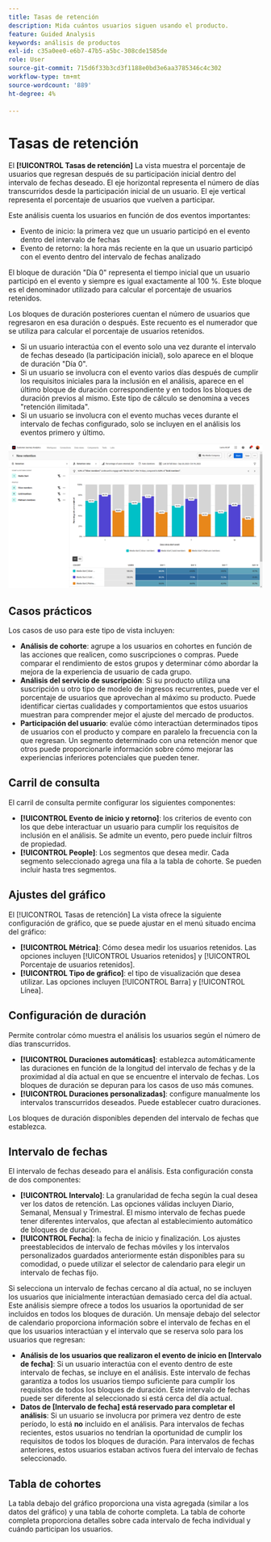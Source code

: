 ```yaml
---
title: Tasas de retención
description: Mida cuántos usuarios siguen usando el producto.
feature: Guided Analysis
keywords: análisis de productos
exl-id: c35a0ee0-e6b7-47b5-a5bc-308cde1585de
role: User
source-git-commit: 715d6f33b3cd3f1188e0bd3e6aa3785346c4c302
workflow-type: tm+mt
source-wordcount: '889'
ht-degree: 4%

---
```


# Tasas de retención

El **[!UICONTROL Tasas de retención]** La vista muestra el porcentaje de usuarios que regresan después de su participación inicial dentro del intervalo de fechas deseado. El eje horizontal representa el número de días transcurridos desde la participación inicial de un usuario. El eje vertical representa el porcentaje de usuarios que vuelven a participar.

Este análisis cuenta los usuarios en función de dos eventos importantes:

* Evento de inicio: la primera vez que un usuario participó en el evento dentro del intervalo de fechas
* Evento de retorno: la hora más reciente en la que un usuario participó con el evento dentro del intervalo de fechas analizado

El bloque de duración &quot;Día 0&quot; representa el tiempo inicial que un usuario participó en el evento y siempre es igual exactamente al 100 %. Este bloque es el denominador utilizado para calcular el porcentaje de usuarios retenidos.

Los bloques de duración posteriores cuentan el número de usuarios que regresaron en esa duración o después. Este recuento es el numerador que se utiliza para calcular el porcentaje de usuarios retenidos.

* Si un usuario interactúa con el evento solo una vez durante el intervalo de fechas deseado (la participación inicial), solo aparece en el bloque de duración &quot;Día 0&quot;.
* Si un usuario se involucra con el evento varios días después de cumplir los requisitos iniciales para la inclusión en el análisis, aparece en el último bloque de duración correspondiente y en todos los bloques de duración previos al mismo. Este tipo de cálculo se denomina a veces &quot;retención ilimitada&quot;.
* Si un usuario se involucra con el evento muchas veces durante el intervalo de fechas configurado, solo se incluyen en el análisis los eventos primero y último.

![Captura de pantalla Tasas de retención](../assets/retention-rates.png)

## Casos prácticos

Los casos de uso para este tipo de vista incluyen:

* **Análisis de cohorte**: agrupe a los usuarios en cohortes en función de las acciones que realicen, como suscripciones o compras. Puede comparar el rendimiento de estos grupos y determinar cómo abordar la mejora de la experiencia de usuario de cada grupo.
* **Análisis del servicio de suscripción**: Si su producto utiliza una suscripción u otro tipo de modelo de ingresos recurrentes, puede ver el porcentaje de usuarios que aprovechan al máximo su producto. Puede identificar ciertas cualidades y comportamientos que estos usuarios muestran para comprender mejor el ajuste del mercado de productos.
* **Participación del usuario**: evalúe cómo interactúan determinados tipos de usuarios con el producto y compare en paralelo la frecuencia con la que regresan. Un segmento determinado con una retención menor que otros puede proporcionarle información sobre cómo mejorar las experiencias inferiores potenciales que pueden tener.

## Carril de consulta

El carril de consulta permite configurar los siguientes componentes:

* **[!UICONTROL Evento de inicio y retorno]**: los criterios de evento con los que debe interactuar un usuario para cumplir los requisitos de inclusión en el análisis. Se admite un evento, pero puede incluir filtros de propiedad.
* **[!UICONTROL People]**: Los segmentos que desea medir. Cada segmento seleccionado agrega una fila a la tabla de cohorte. Se pueden incluir hasta tres segmentos.

## Ajustes del gráfico

El [!UICONTROL Tasas de retención] La vista ofrece la siguiente configuración de gráfico, que se puede ajustar en el menú situado encima del gráfico:

* **[!UICONTROL Métrica]**: Cómo desea medir los usuarios retenidos. Las opciones incluyen [!UICONTROL Usuarios retenidos] y [!UICONTROL Porcentaje de usuarios retenidos].
* **[!UICONTROL Tipo de gráfico]**: el tipo de visualización que desea utilizar. Las opciones incluyen [!UICONTROL Barra] y [!UICONTROL Línea].

## Configuración de duración

Permite controlar cómo muestra el análisis los usuarios según el número de días transcurridos.

* **[!UICONTROL Duraciones automáticas]**: establezca automáticamente las duraciones en función de la longitud del intervalo de fechas y de la proximidad al día actual en que se encuentre el intervalo de fechas. Los bloques de duración se depuran para los casos de uso más comunes.
* **[!UICONTROL Duraciones personalizadas]**: configure manualmente los intervalos transcurridos deseados. Puede establecer cuatro duraciones.

Los bloques de duración disponibles dependen del intervalo de fechas que establezca.

## Intervalo de fechas

El intervalo de fechas deseado para el análisis. Esta configuración consta de dos componentes:

* **[!UICONTROL Intervalo]**: La granularidad de fecha según la cual desea ver los datos de retención. Las opciones válidas incluyen Diario, Semanal, Mensual y Trimestral. El mismo intervalo de fechas puede tener diferentes intervalos, que afectan al establecimiento automático de bloques de duración.
* **[!UICONTROL Fecha]**: la fecha de inicio y finalización. Los ajustes preestablecidos de intervalo de fechas móviles y los intervalos personalizados guardados anteriormente están disponibles para su comodidad, o puede utilizar el selector de calendario para elegir un intervalo de fechas fijo.

Si selecciona un intervalo de fechas cercano al día actual, no se incluyen los usuarios que inicialmente interactúan demasiado cerca del día actual. Este análisis siempre ofrece a todos los usuarios la oportunidad de ser incluidos en todos los bloques de duración. Un mensaje debajo del selector de calendario proporciona información sobre el intervalo de fechas en el que los usuarios interactúan y el intervalo que se reserva solo para los usuarios que regresan:

* **Análisis de los usuarios que realizaron el evento de inicio en [Intervalo de fecha]**: Si un usuario interactúa con el evento dentro de este intervalo de fechas, se incluye en el análisis. Este intervalo de fechas garantiza a todos los usuarios tiempo suficiente para cumplir los requisitos de todos los bloques de duración. Este intervalo de fechas puede ser diferente al seleccionado si está cerca del día actual.
* **Datos de [Intervalo de fecha] está reservado para completar el análisis**: Si un usuario se involucra por primera vez dentro de este período, lo está **no** incluido en el análisis. Para intervalos de fechas recientes, estos usuarios no tendrían la oportunidad de cumplir los requisitos de todos los bloques de duración. Para intervalos de fechas anteriores, estos usuarios estaban activos fuera del intervalo de fechas seleccionado.

## Tabla de cohortes

La tabla debajo del gráfico proporciona una vista agregada (similar a los datos del gráfico) y una tabla de cohorte completa. La tabla de cohorte completa proporciona detalles sobre cada intervalo de fecha individual y cuándo participan los usuarios.
